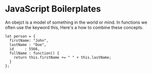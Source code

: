 JavaScript Boilerplates
=======================

An obejct is a model of something in the world or mind. In functions we often use the keyword this, Here's a how to combine these concepts.

~~~~
let person = {
  firstName: "John",
  lastName : "Doe",
  id     : 5566,
  fullName : function() {
    return this.firstName += " " + this.lastName;
  }
};
~~~~